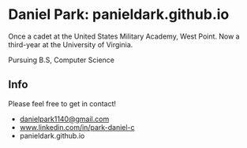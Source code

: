 # Daniel Park: panieldark.github.io


Once a cadet at the United States Military Academy, West Point. Now a third-year at the University of Virginia.

Pursuing B.S, Computer Science

## Info

Please feel free to get in contact!
* danielpark1140@gmail.com
* www.linkedin.com/in/park-daniel-c
* panieldark.github.io
